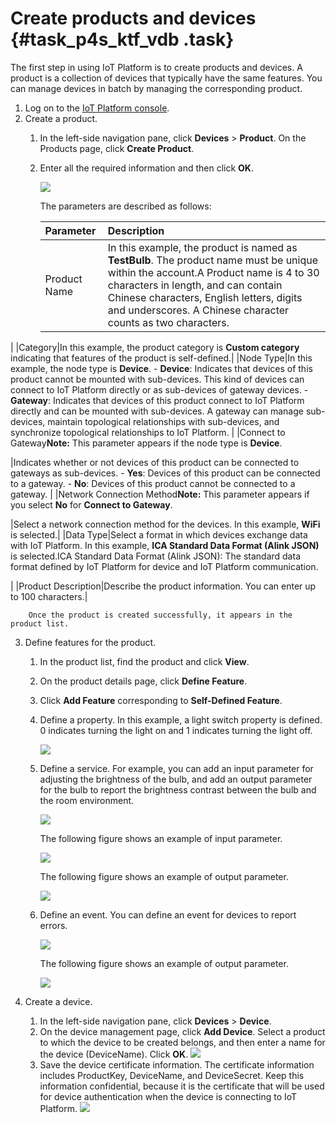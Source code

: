 # Create products and devices {#task_p4s_ktf_vdb .task}

The first step in using IoT Platform is to create products and devices. A product is a collection of devices that typically have the same features. You can manage devices in batch by managing the corresponding product.

1.  Log on to the [IoT Platform console](https://partners-intl.console.aliyun.com/#/iot). 
2.  Create a product. 
    1.  In the left-side navigation pane, click **Devices** \> **Product**. On the Products page, click **Create Product**. 
    2.  Enter all the required information and then click **OK**. 

        ![](http://static-aliyun-doc.oss-cn-hangzhou.aliyuncs.com/assets/img/12786/15550359791955_en-US.png)

        The parameters are described as follows:

        |Parameter|Description|
        |:--------|:----------|
        |Product Name|In this example, the product is named as **TestBulb**. The product name must be unique within the account.A Product name is 4 to 30 characters in length, and can contain Chinese characters, English letters, digits and underscores. A Chinese character counts as two characters.

|
        |Category|In this example, the product category is **Custom category** indicating that features of the product is self-defined.|
        |Node Type|In this example, the node type is **Device**.        -   **Device**: Indicates that devices of this product cannot be mounted with sub-devices. This kind of devices can connect to IoT Platform directly or as sub-devices of gateway devices.
        -   **Gateway**: Indicates that devices of this product connect to IoT Platform directly and can be mounted with sub-devices. A gateway can manage sub-devices, maintain topological relationships with sub-devices, and synchronize topological relationships to IoT Platform.
|
        |Connect to Gateway**Note:** This parameter appears if the node type is **Device**.

|Indicates whether or not devices of this product can be connected to gateways as sub-devices.        -   **Yes**: Devices of this product can be connected to a gateway.
        -   **No**: Devices of this product cannot be connected to a gateway.
|
        |Network Connection Method**Note:** This parameter appears if you select **No** for **Connect to Gateway**.

|Select a network connection method for the devices. In this example, **WiFi** is selected.|
        |Data Type|Select a format in which devices exchange data with IoT Platform. In this example, **ICA Standard Data Format \(Alink JSON\)** is selected.ICA Standard Data Format \(Alink JSON\): The standard data format defined by IoT Platform for device and IoT Platform communication.

|
        |Product Description|Describe the product information. You can enter up to 100 characters.|

        Once the product is created successfully, it appears in the product list.

3.  Define features for the product. 
    1.  In the product list, find the product and click **View**. 
    2.  On the product details page, click **Define Feature**. 
    3.  Click **Add Feature** corresponding to **Self-Defined Feature**. 
    4.  Define a property. In this example, a light switch property is defined. 0 indicates turning the light on and 1 indicates turning the light off. 

        ![](http://static-aliyun-doc.oss-cn-hangzhou.aliyuncs.com/assets/img/12786/155503597933073_en-US.png)

    5.  Define a service. For example, you can add an input parameter for adjusting the brightness of the bulb, and add an output parameter for the bulb to report the brightness contrast between the bulb and the room environment. 

        ![](http://static-aliyun-doc.oss-cn-hangzhou.aliyuncs.com/assets/img/12786/155503597933075_en-US.png)

        The following figure shows an example of input parameter.

        ![](http://static-aliyun-doc.oss-cn-hangzhou.aliyuncs.com/assets/img/12786/155503598033078_en-US.png)

        The following figure shows an example of output parameter.

        ![](http://static-aliyun-doc.oss-cn-hangzhou.aliyuncs.com/assets/img/12786/155503598033079_en-US.png)

    6.  Define an event. You can define an event for devices to report errors. 

        ![](http://static-aliyun-doc.oss-cn-hangzhou.aliyuncs.com/assets/img/12786/155503598033077_en-US.png)

        The following figure shows an example of output parameter.

        ![](http://static-aliyun-doc.oss-cn-hangzhou.aliyuncs.com/assets/img/12786/155503598033080_en-US.png)

4.  Create a device. 
    1.  In the left-side navigation pane, click **Devices** \> **Device**. 
    2.  On the device management page, click **Add Device**. Select a product to which the device to be created belongs, and then enter a name for the device \(DeviceName\). Click **OK**. ![](http://static-aliyun-doc.oss-cn-hangzhou.aliyuncs.com/assets/img/12786/155503598033082_en-US.png) 
    3.  Save the device certificate information. The certificate information includes ProductKey, DeviceName, and DeviceSecret. Keep this information confidential, because it is the certificate that will be used for device authentication when the device is connecting to IoT Platform. ![](http://static-aliyun-doc.oss-cn-hangzhou.aliyuncs.com/assets/img/12786/155503598033085_en-US.png) 

